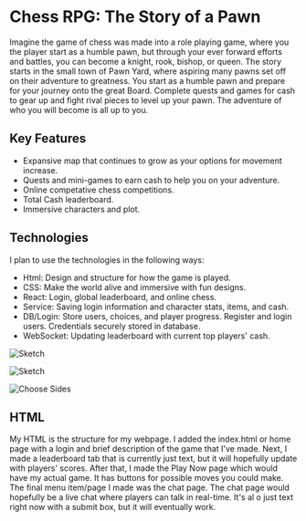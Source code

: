# Chess RPG: The Story of a Pawn
Imagine the game of chess was made into a role playing game, where you the player start as a humble pawn, but through your ever forward efforts and battles, you can become a knight, rook, bishop, or queen. The story starts in the small town of Pawn Yard, where aspiring many pawns set off on their adventure to greatness. You start as a humble pawn and prepare for your journey onto the great Board. Complete quests and games for cash to gear up and fight rival pieces to level up your pawn. The adventure of who you will become is all up to you.

## Key Features
- Expansive map that continues to grow as your options for movement increase.
- Quests and mini-games to earn cash to help you on your adventure.
- Online competative chess competitions.
- Total Cash leaderboard.
- Immersive characters and plot.

## Technologies
I plan to use the technologies in the following ways:
- Html: Design and structure for how the game is played.
- CSS: Make the world alive and immersive with fun designs.
- React: Login, global leaderboard, and online chess.
- Service: Saving login information and character stats, items, and cash.
- DB/Login: Store users, choices, and player progress. Register and login users. Credentials securely stored in database.
- WebSocket: Updating leaderboard with current top players' cash.


![Sketch](https://github.com/user-attachments/assets/1c754aa0-6685-453b-a7b4-10f18b6dcfcd)

![Sketch](https://github.com/user-attachments/assets/f2beaadb-f67c-4a47-839e-ea8fb2d26ce7)

![Choose Sides](https://github.com/user-attachments/assets/0ffdb594-408a-4b1b-a209-4dc0a31d3d5f)

## HTML
My HTML is the structure for my webpage. I added the index.html or home page with a login and brief description of the game that I've made. Next, I made a leaderboard tab that is currently just text, but it will hopefully update with players' scores. After that, I made the Play Now page which would have my actual game. It has buttons for possible moves you could make. The final menu item/page I made was the chat page. The chat page would hopefully be a live chat where players can talk in real-time. It's al o just text right now with a submit box, but it will eventually work.
